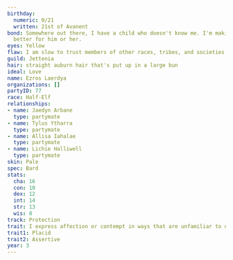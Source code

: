 ```yaml
---
birthday:
  numeric: 0/21
  written: 21st of Avanent
bond: Somewhere out there, I have a child who doesn't know me. I'm making the world
  better for him or her.
eyes: Yellow
flaw: I am slow to trust members of other races, tribes, and societies.
guild: Jettenia
hair: straight auburn hair that's put up in a large bun
ideal: Love
name: Ezros Laerdya
organizations: []
partyID: 77
race: Half-Elf
relationships:
- name: Jaedyn Arbane
  type: partymate
- name: Tylus Ytharra
  type: partymate
- name: Allisa Iahalae
  type: partymate
- name: Lichie Halliwell
  type: partymate
skin: Pale
spec: Bard
stats:
  cha: 16
  con: 10
  dex: 12
  int: 14
  str: 13
  wis: 8
track: Protection
trait: I express affection or contempt in ways that are unfamiliar to others.
trait1: Placid
trait2: Assertive
year: 3
---
```

